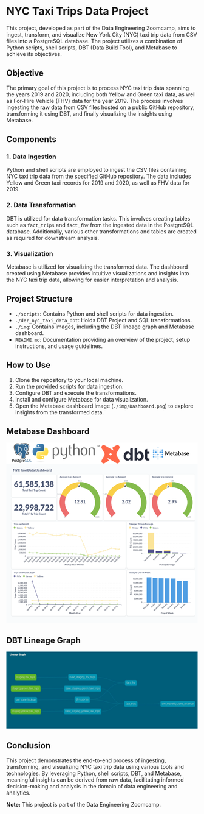 
# NYC Taxi Trips Data Project

This project, developed as part of the Data Engineering Zoomcamp, aims to ingest, transform, and visualize New York City (NYC) taxi trip data from CSV files into a PostgreSQL database. The project utilizes a combination of Python scripts, shell scripts, DBT (Data Build Tool), and Metabase to achieve its objectives.

## Objective
The primary goal of this project is to process NYC taxi trip data spanning the years 2019 and 2020, including both Yellow and Green taxi data, as well as For-Hire Vehicle (FHV) data for the year 2019. The process involves ingesting the raw data from CSV files hosted on a public GitHub repository, transforming it using DBT, and finally visualizing the insights using Metabase.

## Components
### 1. Data Ingestion
Python and shell scripts are employed to ingest the CSV files containing NYC taxi trip data from the specified GitHub repository. The data includes Yellow and Green taxi records for 2019 and 2020, as well as FHV data for 2019.

### 2. Data Transformation
DBT is utilized for data transformation tasks. This involves creating tables such as `fact_trips` and `fact_fhv` from the ingested data in the PostgreSQL database. Additionally, various other transformations and tables are created as required for downstream analysis.

### 3. Visualization
Metabase is utilized for visualizing the transformed data. The dashboard created using Metabase provides intuitive visualizations and insights into the NYC taxi trip data, allowing for easier interpretation and analysis.

## Project Structure
- `./scripts`: Contains Python and shell scripts for data ingestion.
- `./dez_nyc_taxi_data_dbt`: Holds DBT Project and SQL transformations.
- `./img`: Contains images, including the DBT lineage graph and Metabase dashboard.
- `README.md`: Documentation providing an overview of the project, setup instructions, and usage guidelines.

## How to Use
1. Clone the repository to your local machine.
2. Run the provided scripts for data ingestion.
3. Configure DBT and execute the transformations.
4. Install and configure Metabase for data visualization.
5. Open the Metabase dashboard image (`./img/Dashboard.png`) to explore insights from the transformed data.

## Metabase Dashboard
![Metabase Dashboard](./img/Dashboard.png)

## DBT Lineage Graph
![DBT Lineage Graph](./img/Lineage_Graph.JPG)

## Conclusion
This project demonstrates the end-to-end process of ingesting, transforming, and visualizing NYC taxi trip data using various tools and technologies. By leveraging Python, shell scripts, DBT, and Metabase, meaningful insights can be derived from raw data, facilitating informed decision-making and analysis in the domain of data engineering and analytics.

**Note:** This project is part of the Data Engineering Zoomcamp.
